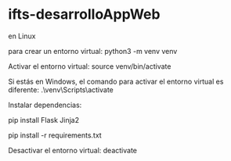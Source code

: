 # ifts-desarrolloAppWeb

en Linux

para crear un entorno virtual:
python3 -m venv venv

Activar el entorno virtual:
source venv/bin/activate


Si estás en Windows, el comando para activar el entorno virtual es diferente:
.\venv\Scripts\activate


Instalar dependencias:

pip install Flask Jinja2

pip install -r requirements.txt


Desactivar el entorno virtual:
deactivate
